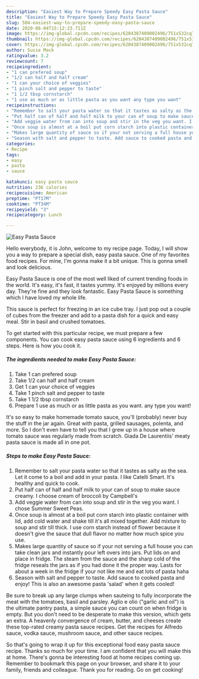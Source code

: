 ```yaml
---
description: "Easiest Way to Prepare Speedy Easy Pasta Sauce"
title: "Easiest Way to Prepare Speedy Easy Pasta Sauce"
slug: 504-easiest-way-to-prepare-speedy-easy-pasta-sauce
date: 2020-06-04T15:12:23.711Z
image: https://img-global.cpcdn.com/recipes/6204387409002496/751x532cq70/easy-pasta-sauce-recipe-main-photo.jpg
thumbnail: https://img-global.cpcdn.com/recipes/6204387409002496/751x532cq70/easy-pasta-sauce-recipe-main-photo.jpg
cover: https://img-global.cpcdn.com/recipes/6204387409002496/751x532cq70/easy-pasta-sauce-recipe-main-photo.jpg
author: Susie Mack
ratingvalue: 3.2
reviewcount: 7
recipeingredient:
- "1 can prefered soup"
- "1/2 can half and half cream"
- "1 can your choice of veggies"
- "1 pinch salt and pepper to taste"
- "1 1/2 tbsp cornstarch"
- "1 use as much or as little pasta as you want any type you want"
recipeinstructions:
- "Remember to salt your pasta water so that it tastes as salty as the sea. Let it come to a boil and add in your pasta. I like Catelli Smart. It&#39;s healthy and quick to cook."
- "Put half can of half and half milk to your can of soup to make sauce creamy. I choose cream of broccoli by Campbell&#39;s"
- "Add veggie water from can into soup and stir in the veg you want. I chose Summer Sweet Peas."
- "Once soup is almost at a boil put corn starch into plastic container with lid, add cold water and shake till it&#39;s all mixed together. Add mixture to soup and stir till thick. I use corn starch instead of flower because it doesn&#39;t give the sauce that dull flavor no matter how much spice you use."
- "Makes large quantity of sauce so if your not serving a full house you can take clean jars and instantly pour left overs into jars. Put lids on and place in fridge. The steam from the sauce and the sharp cold of the fridge reseals the jars as if you had done it the proper way. Lasts for about a week in the fridge if your not like me and eat lots of pasta haha"
- "Season with salt and pepper to taste. Add sauce to cooked pasta and enjoy! This is also an awesome pasta &#39;salad&#39; when it gets cooled!"
categories:
- Recipe
tags:
- easy
- pasta
- sauce

katakunci: easy pasta sauce 
nutrition: 236 calories
recipecuisine: American
preptime: "PT17M"
cooktime: "PT34M"
recipeyield: "3"
recipecategory: Lunch

---
```



![Easy Pasta Sauce](https://img-global.cpcdn.com/recipes/6204387409002496/751x532cq70/easy-pasta-sauce-recipe-main-photo.jpg)

Hello everybody, it is John, welcome to my recipe page. Today, I will show you a way to prepare a special dish, easy pasta sauce. One of my favorites food recipes. For mine, I'm gonna make it a bit unique. This is gonna smell and look delicious.

Easy Pasta Sauce is one of the most well liked of current trending foods in the world. It's easy, it's fast, it tastes yummy. It's enjoyed by millions every day. They're fine and they look fantastic. Easy Pasta Sauce is something which I have loved my whole life.

This sauce is perfect for freezing in an ice cube tray. I just pop out a couple of cubes from the freezer and add to a pasta dish for a quick and easy meal. Stir in basil and crushed tomatoes.


To get started with this particular recipe, we must prepare a few components. You can cook easy pasta sauce using 6 ingredients and 6 steps. Here is how you cook it.

<!--inarticleads1-->

##### The ingredients needed to make Easy Pasta Sauce:

1. Take 1 can prefered soup
1. Take 1/2 can half and half cream
1. Get 1 can your choice of veggies
1. Take 1 pinch salt and pepper to taste
1. Take 1 1/2 tbsp cornstarch
1. Prepare 1 use as much or as little pasta as you want. any type you want!


It&#39;s so easy to make homemade tomato sauce, you&#39;ll (probably) never buy the stuff in the jar again. Great with pasta, grilled sausages, polenta, and more. So I don&#39;t even have to tell you that I grew up in a house where tomato sauce was regularly made from scratch. Giada De Laurentiis&#39; meaty pasta sauce is made all in one pot. 

<!--inarticleads2-->

##### Steps to make Easy Pasta Sauce:

1. Remember to salt your pasta water so that it tastes as salty as the sea. Let it come to a boil and add in your pasta. I like Catelli Smart. It&#39;s healthy and quick to cook.
1. Put half can of half and half milk to your can of soup to make sauce creamy. I choose cream of broccoli by Campbell&#39;s
1. Add veggie water from can into soup and stir in the veg you want. I chose Summer Sweet Peas.
1. Once soup is almost at a boil put corn starch into plastic container with lid, add cold water and shake till it&#39;s all mixed together. Add mixture to soup and stir till thick. I use corn starch instead of flower because it doesn&#39;t give the sauce that dull flavor no matter how much spice you use.
1. Makes large quantity of sauce so if your not serving a full house you can take clean jars and instantly pour left overs into jars. Put lids on and place in fridge. The steam from the sauce and the sharp cold of the fridge reseals the jars as if you had done it the proper way. Lasts for about a week in the fridge if your not like me and eat lots of pasta haha
1. Season with salt and pepper to taste. Add sauce to cooked pasta and enjoy! This is also an awesome pasta &#39;salad&#39; when it gets cooled!


Be sure to break up any large clumps when sauteing to fully incorporate the meat with the tomatoes, basil and parsley. Aglio e olio (&#34;garlic and oil&#34;) is the ultimate pantry pasta, a simple sauce you can count on when fridge is empty. But you don&#39;t need to be desperate to make this version, which gets an extra. A heavenly convergence of cream, butter, and cheeses create these top-rated creamy pasta sauce recipes. Get the recipes for Alfredo sauce, vodka sauce, mushroom sauce, and other sauce recipes. 

So that's going to wrap it up for this exceptional food easy pasta sauce recipe. Thanks so much for your time. I am confident that you will make this at home. There's gonna be interesting food at home recipes coming up. Remember to bookmark this page on your browser, and share it to your family, friends and colleague. Thank you for reading. Go on get cooking!
